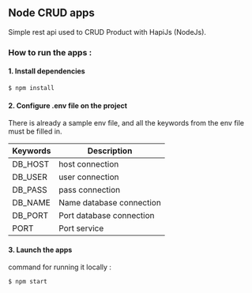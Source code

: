 

## Node CRUD apps

Simple rest api used to CRUD Product with HapiJs (NodeJs).

### How to run the apps :

#### 1. Install dependencies

```
$ npm install
```

#### 2. Configure .env file on the project
There is already a sample env file, and all the keywords from the env file must be filled in.


| Keywords        | Description                      |
| ----------------|----------------------------------|
| DB_HOST         | host connection                  |
| DB_USER         | user connection                  |
| DB_PASS         | pass connection                  |
| DB_NAME         | Name database connection         |
| DB_PORT         | Port database connection         |
| PORT            | Port service                     |

#### 3. Launch the apps
command for running it locally :
```
$ npm start
```

